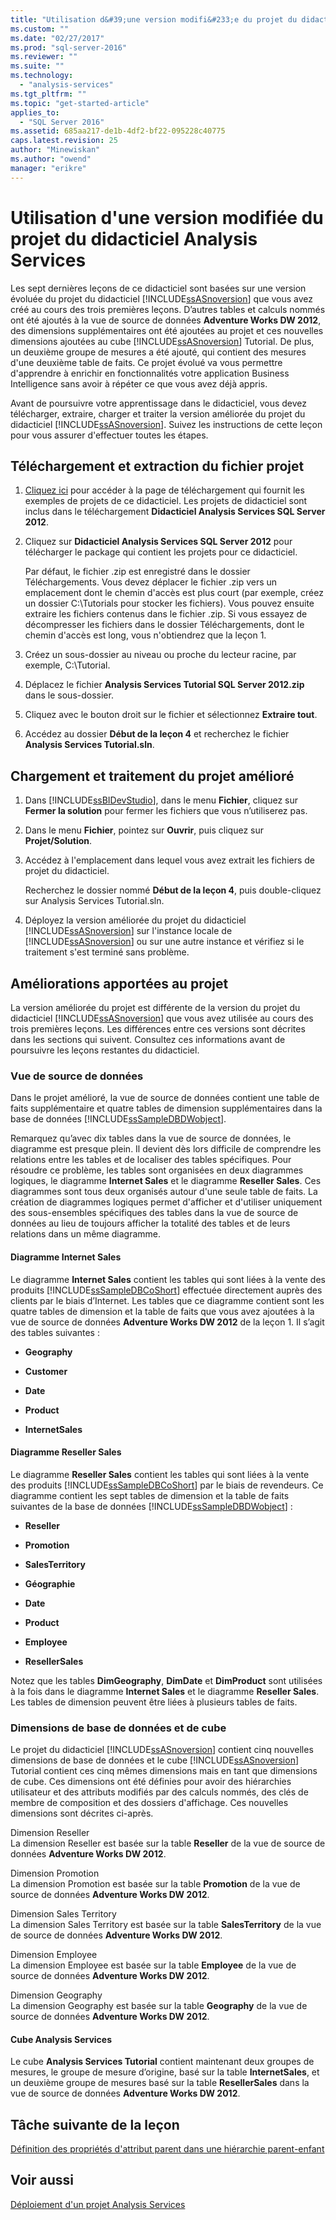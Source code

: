 ```yaml
---
title: "Utilisation d&#39;une version modifi&#233;e du projet du didacticiel Analysis Services | Microsoft Docs"
ms.custom: ""
ms.date: "02/27/2017"
ms.prod: "sql-server-2016"
ms.reviewer: ""
ms.suite: ""
ms.technology: 
  - "analysis-services"
ms.tgt_pltfrm: ""
ms.topic: "get-started-article"
applies_to: 
  - "SQL Server 2016"
ms.assetid: 685aa217-de1b-4df2-bf22-095228c40775
caps.latest.revision: 25
author: "Minewiskan"
ms.author: "owend"
manager: "erikre"
---
```

# Utilisation d&#39;une version modifi&#233;e du projet du didacticiel Analysis Services
Les sept dernières leçons de ce didacticiel sont basées sur une version évoluée du projet du didacticiel [!INCLUDE[ssASnoversion](../includes/ssasnoversion-md.md)] que vous avez créé au cours des trois premières leçons. D’autres tables et calculs nommés ont été ajoutés à la vue de source de données **Adventure Works DW 2012**, des dimensions supplémentaires ont été ajoutées au projet et ces nouvelles dimensions ajoutées au cube [!INCLUDE[ssASnoversion](../includes/ssasnoversion-md.md)] Tutorial. De plus, un deuxième groupe de mesures a été ajouté, qui contient des mesures d'une deuxième table de faits. Ce projet évolué va vous permettre d'apprendre à enrichir en fonctionnalités votre application Business Intelligence sans avoir à répéter ce que vous avez déjà appris.  
  
Avant de poursuivre votre apprentissage dans le didacticiel, vous devez télécharger, extraire, charger et traiter la version améliorée du projet du didacticiel [!INCLUDE[ssASnoversion](../includes/ssasnoversion-md.md)].  Suivez les instructions de cette leçon pour vous assurer d'effectuer toutes les étapes.  
  
## Téléchargement et extraction du fichier projet  
  
1.  [Cliquez ici](http://go.microsoft.com/fwlink/?LinkID=221866) pour accéder à la page de téléchargement qui fournit les exemples de projets de ce didacticiel. Les projets de didacticiel sont inclus dans le téléchargement **Didacticiel Analysis Services SQL Server 2012**.  
  
2.  Cliquez sur **Didacticiel Analysis Services SQL Server 2012** pour télécharger le package qui contient les projets pour ce didacticiel.  
  
    Par défaut, le fichier .zip est enregistré dans le dossier Téléchargements. Vous devez déplacer le fichier .zip vers un emplacement dont le chemin d'accès est plus court (par exemple, créez un dossier C:\Tutorials pour stocker les fichiers).  Vous pouvez ensuite extraire les fichiers contenus dans le fichier .zip. Si vous essayez de décompresser les fichiers dans le dossier Téléchargements, dont le chemin d'accès est long, vous n'obtiendrez que la leçon 1.  
  
3.  Créez un sous-dossier au niveau ou proche du lecteur racine, par exemple, C:\Tutorial.  
  
4.  Déplacez le fichier **Analysis Services Tutorial SQL Server 2012.zip** dans le sous-dossier.  
  
5.  Cliquez avec le bouton droit sur le fichier et sélectionnez **Extraire tout**.  
  
6.  Accédez au dossier **Début de la leçon 4** et recherchez le fichier **Analysis Services Tutorial.sln**.  
  
## Chargement et traitement du projet amélioré  
  
1.  Dans [!INCLUDE[ssBIDevStudio](../includes/ssbidevstudio-md.md)], dans le menu **Fichier**, cliquez sur **Fermer la solution** pour fermer les fichiers que vous n’utiliserez pas.  
  
2.  Dans le menu **Fichier**, pointez sur **Ouvrir**, puis cliquez sur **Projet/Solution**.  
  
3.  Accédez à l'emplacement dans lequel vous avez extrait les fichiers de projet du didacticiel.  
  
    Recherchez le dossier nommé **Début de la leçon 4**, puis double-cliquez sur Analysis Services Tutorial.sln.  
  
4.  Déployez la version améliorée du projet du didacticiel [!INCLUDE[ssASnoversion](../includes/ssasnoversion-md.md)] sur l'instance locale de [!INCLUDE[ssASnoversion](../includes/ssasnoversion-md.md)] ou sur une autre instance et vérifiez si le traitement s'est terminé sans problème.  
  
## Améliorations apportées au projet  
La version améliorée du projet est différente de la version du projet du didacticiel [!INCLUDE[ssASnoversion](../includes/ssasnoversion-md.md)] que vous avez utilisée au cours des trois premières leçons. Les différences entre ces versions sont décrites dans les sections qui suivent. Consultez ces informations avant de poursuivre les leçons restantes du didacticiel.  
  
### Vue de source de données  
Dans le projet amélioré, la vue de source de données contient une table de faits supplémentaire et quatre tables de dimension supplémentaires dans la base de données [!INCLUDE[ssSampleDBDWobject](../includes/sssampledbdwobject-md.md)].  
  
Remarquez qu’avec dix tables dans la vue de source de données, le diagramme <All Tables> est presque plein. Il devient dès lors difficile de comprendre les relations entre les tables et de localiser des tables spécifiques. Pour résoudre ce problème, les tables sont organisées en deux diagrammes logiques, le diagramme **Internet Sales** et le diagramme **Reseller Sales**. Ces diagrammes sont tous deux organisés autour d'une seule table de faits. La création de diagrammes logiques permet d'afficher et d'utiliser uniquement des sous-ensembles spécifiques des tables dans la vue de source de données au lieu de toujours afficher la totalité des tables et de leurs relations dans un même diagramme.  
  
#### Diagramme Internet Sales  
Le diagramme **Internet Sales** contient les tables qui sont liées à la vente des produits [!INCLUDE[ssSampleDBCoShort](../includes/sssampledbcoshort-md.md)] effectuée directement auprès des clients par le biais d’Internet. Les tables que ce diagramme contient sont les quatre tables de dimension et la table de faits que vous avez ajoutées à la vue de source de données **Adventure Works DW 2012** de la leçon 1. Il s’agit des tables suivantes :  
  
-   **Geography**  
  
-   **Customer**  
  
-   **Date**  
  
-   **Product**  
  
-   **InternetSales**  
  
#### Diagramme Reseller Sales  
Le diagramme **Reseller Sales** contient les tables qui sont liées à la vente des produits [!INCLUDE[ssSampleDBCoShort](../includes/sssampledbcoshort-md.md)] par le biais de revendeurs. Ce diagramme contient les sept tables de dimension et la table de faits suivantes de la base de données [!INCLUDE[ssSampleDBDWobject](../includes/sssampledbdwobject-md.md)] :  
  
-   **Reseller**  
  
-   **Promotion**  
  
-   **SalesTerritory**  
  
-   **Géographie**  
  
-   **Date**  
  
-   **Product**  
  
-   **Employee**  
  
-   **ResellerSales**  
  
Notez que les tables **DimGeography**, **DimDate** et **DimProduct** sont utilisées à la fois dans le diagramme **Internet Sales** et le diagramme **Reseller Sales**. Les tables de dimension peuvent être liées à plusieurs tables de faits.  
  
### Dimensions de base de données et de cube  
Le projet du didacticiel [!INCLUDE[ssASnoversion](../includes/ssasnoversion-md.md)] contient cinq nouvelles dimensions de base de données et le cube [!INCLUDE[ssASnoversion](../includes/ssasnoversion-md.md)] Tutorial contient ces cinq mêmes dimensions mais en tant que dimensions de cube. Ces dimensions ont été définies pour avoir des hiérarchies utilisateur et des attributs modifiés par des calculs nommés, des clés de membre de composition et des dossiers d'affichage. Ces nouvelles dimensions sont décrites ci-après.  
  
Dimension Reseller  
La dimension Reseller est basée sur la table **Reseller** de la vue de source de données **Adventure Works DW 2012**.  
  
Dimension Promotion  
La dimension Promotion est basée sur la table **Promotion** de la vue de source de données **Adventure Works DW 2012**.  
  
Dimension Sales Territory  
La dimension Sales Territory est basée sur la table **SalesTerritory** de la vue de source de données **Adventure Works DW 2012**.  
  
Dimension Employee  
La dimension Employee est basée sur la table **Employee** de la vue de source de données **Adventure Works DW 2012**.  
  
Dimension Geography  
La dimension Geography est basée sur la table **Geography** de la vue de source de données **Adventure Works DW 2012**.  
  
#### Cube Analysis Services  
Le cube **Analysis Services Tutorial** contient maintenant deux groupes de mesures, le groupe de mesure d’origine, basé sur la table **InternetSales**, et un deuxième groupe de mesures basé sur la table **ResellerSales** dans la vue de source de données **Adventure Works DW 2012**.  
  
## Tâche suivante de la leçon  
[Définition des propriétés d'attribut parent dans une hiérarchie parent-enfant](../analysis-services/defining-parent-attribute-properties-in-a-parent-child-hierarchy.md)  
  
## Voir aussi  
[Déploiement d'un projet Analysis Services](../analysis-services/deploying-an-analysis-services-project.md)  
  
